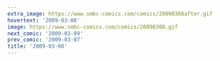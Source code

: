```yaml
---
extra_image: https://www.smbc-comics.com/comics/20090308after.gif
hovertext: '2009-03-08'
image: https://www.smbc-comics.com/comics/20090308.gif
next_comic: '2009-03-09'
prev_comic: '2009-03-07'
title: '2009-03-08'
---
```


